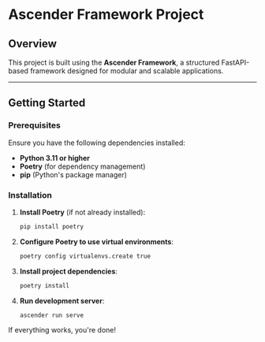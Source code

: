 # Ascender Framework Project

## Overview

This project is built using the **Ascender Framework**, a structured FastAPI-based framework designed for modular and scalable applications.

---

## Getting Started

### Prerequisites

Ensure you have the following dependencies installed:

- **Python 3.11 or higher**
- **Poetry** (for dependency management)
- **pip** (Python's package manager)

### Installation

1. **Install Poetry** (if not already installed):

   ```bash
   pip install poetry
   ```

2. **Configure Poetry to use virtual environments**:

   ```bash
   poetry config virtualenvs.create true
   ```

3. **Install project dependencies**:

   ```bash
   poetry install
   ```

4. **Run development server**:
    
    ```bash
    ascender run serve
    ```

If everything works, you're done!